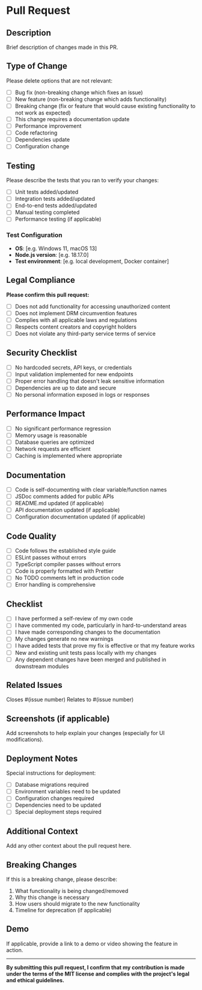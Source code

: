 # Pull Request

## Description
Brief description of changes made in this PR.

## Type of Change
Please delete options that are not relevant:
- [ ] Bug fix (non-breaking change which fixes an issue)
- [ ] New feature (non-breaking change which adds functionality)
- [ ] Breaking change (fix or feature that would cause existing functionality to not work as expected)
- [ ] This change requires a documentation update
- [ ] Performance improvement
- [ ] Code refactoring
- [ ] Dependencies update
- [ ] Configuration change

## Testing
Please describe the tests that you ran to verify your changes:
- [ ] Unit tests added/updated
- [ ] Integration tests added/updated
- [ ] End-to-end tests added/updated
- [ ] Manual testing completed
- [ ] Performance testing (if applicable)

### Test Configuration
- **OS**: [e.g. Windows 11, macOS 13]
- **Node.js version**: [e.g. 18.17.0]
- **Test environment**: [e.g. local development, Docker container]

## Legal Compliance
**Please confirm this pull request:**
- [ ] Does not add functionality for accessing unauthorized content
- [ ] Does not implement DRM circumvention features
- [ ] Complies with all applicable laws and regulations
- [ ] Respects content creators and copyright holders
- [ ] Does not violate any third-party service terms of service

## Security Checklist
- [ ] No hardcoded secrets, API keys, or credentials
- [ ] Input validation implemented for new endpoints
- [ ] Proper error handling that doesn't leak sensitive information
- [ ] Dependencies are up to date and secure
- [ ] No personal information exposed in logs or responses

## Performance Impact
- [ ] No significant performance regression
- [ ] Memory usage is reasonable
- [ ] Database queries are optimized
- [ ] Network requests are efficient
- [ ] Caching is implemented where appropriate

## Documentation
- [ ] Code is self-documenting with clear variable/function names
- [ ] JSDoc comments added for public APIs
- [ ] README.md updated (if applicable)
- [ ] API documentation updated (if applicable)
- [ ] Configuration documentation updated (if applicable)

## Code Quality
- [ ] Code follows the established style guide
- [ ] ESLint passes without errors
- [ ] TypeScript compiler passes without errors
- [ ] Code is properly formatted with Prettier
- [ ] No TODO comments left in production code
- [ ] Error handling is comprehensive

## Checklist
- [ ] I have performed a self-review of my own code
- [ ] I have commented my code, particularly in hard-to-understand areas
- [ ] I have made corresponding changes to the documentation
- [ ] My changes generate no new warnings
- [ ] I have added tests that prove my fix is effective or that my feature works
- [ ] New and existing unit tests pass locally with my changes
- [ ] Any dependent changes have been merged and published in downstream modules

## Related Issues
Closes #(issue number)
Relates to #(issue number)

## Screenshots (if applicable)
Add screenshots to help explain your changes (especially for UI modifications).

## Deployment Notes
Special instructions for deployment:
- [ ] Database migrations required
- [ ] Environment variables need to be updated
- [ ] Configuration changes required
- [ ] Dependencies need to be updated
- [ ] Special deployment steps required

## Additional Context
Add any other context about the pull request here.

## Breaking Changes
If this is a breaking change, please describe:
1. What functionality is being changed/removed
2. Why this change is necessary
3. How users should migrate to the new functionality
4. Timeline for deprecation (if applicable)

## Demo
If applicable, provide a link to a demo or video showing the feature in action.

---

**By submitting this pull request, I confirm that my contribution is made under the terms of the MIT license and complies with the project's legal and ethical guidelines.**
